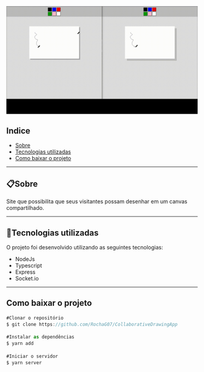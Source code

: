 
<img src="https://raw.githubusercontent.com/RochaG07/CollaborativeDrawingApp/master/media/preview.gif" />

## Indice

- [Sobre](#-sobre)
- [Tecnologias utilizadas](#-tecnologias-utilizadas)
- [Como baixar o projeto](#-como-baixar-o-projeto)

---

## 📋Sobre

Site que possibilita que seus visitantes possam desenhar em um canvas compartilhado.

---

## 📌Tecnologias utilizadas

O projeto foi desenvolvido utilizando as seguintes tecnologias:

- NodeJs
- Typescript
- Express
- Socket.io


---

## Como baixar o projeto

```jsx
#Clonar o repositório
$ git clone https://github.com/RochaG07/CollaborativeDrawingApp

#Instalar as dependências
$ yarn add

#Iniciar o servidor
$ yarn server
```
